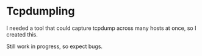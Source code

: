 # Tcpdumpling
I needed a tool that could capture tcpdump across many hosts at once, so I created this.

Still work in progress, so expect bugs.
